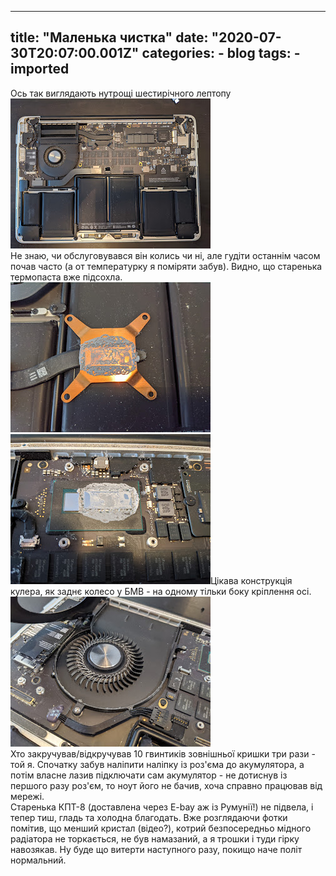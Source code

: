 
---
title: "Маленька чистка"
date: "2020-07-30T20:07:00.001Z"
categories:
    - blog
tags:
    - imported
---

Ось так виглядають нутрощі шестирічного лептопу[![](thumb_00.jpg)](img00.jpg)  
Не знаю, чи обслуговувався він колись чи ні, але гудіти останнім часом почав часто (а от температурку я поміряти забув). Видно, що старенька термопаста вже підсохла.  
[![](thumb_01.jpg)](img01.jpg)  
[![](thumb_02.jpg)](img02.jpg)Цікава конструкція кулера, як заднє колесо у БМВ \- на одному тільки боку кріплення осі.  
[![](thumb_03.jpg)](img03.jpg)  
Хто закручував/відкручував 10 гвинтиків зовнішньої кришки три рази \- той я. Спочатку забув наліпити наліпку із роз'єма до акумулятора, а потім власне лазив підключати сам акумулятор \- не дотиснув із першого разу роз'єм, то ноут його не бачив, хоча справно працював від мережі.  
Старенька КПТ\-8 (доставлена через E\-bay аж із Румунії!) не підвела, і тепер тиш, гладь та холодна благодать. Вже розглядаючи фотки помітив, що менший кристал (відео?), котрий безпосередньо мідного радіатора не торкається, не був намазаний, а я трошки і туди гірку навозякав. Ну буде що витерти наступного разу, покищо наче політ нормальний.
